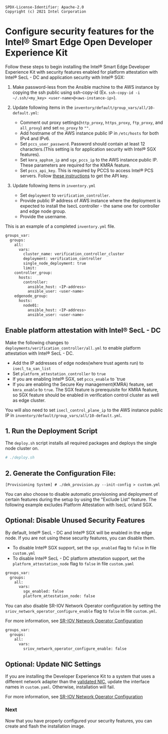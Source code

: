 ```text
SPDX-License-Identifier: Apache-2.0
Copyright (c) 2021 Intel Corporation
```

# Configure security features for the Intel® Smart Edge Open Developer Experience Kit

Follow these steps to begin installing the Intel® Smart Edge Developer Experience Kit with security features enabled for platform attestation with Intel® SecL - DC and application security with Intel® SGX:

1.  Make password-less from the Ansible machine to the AWS instance by copying the ssh public using ssh-copy-id (Ex. `ssh-copy-id -i ~/.ssh/<my_key> <user-name>@<aws-instance-ip>`).

2. Update following items in the  `inventory/default/group_vars/all/10-default.yml`:
    - Comment out proxy settings(`http_proxy`, `https_proxy`, `ftp_proxy`, and `all_proxy`) and set  `no_proxy` to `""`.
    - Add hostname of the AWS instance public IP in `/etc/hosts` for both IPv4 and IPv6.
    - Set `pccs_user_password`. Password should contain at least 12 characters.(This setting is for application security with Intel® SGX features).
    - Set `kmra_apphsm_ip` and `sgx_pccs_ip` to the AWS instance public IP. These parameters are required for the KMRA feature.
    - Set `pccs_api_key`. This is required by PCCS to access Intel® PCS servers. Follow [these instructions](/components/security/application-security-using-sgx.md#How-to-subscribe-to-Intel-PCS-Service) to get the API key.

3. Update following items in `inventory.yml`
    - Set `deployment` to `verification_controller`.
    - Provide public IP address of AWS instance where the deployment is expected to install the IsecL controller - the same one for controller and edge node group.
    - Provide the username.

This is an example of a completed `inventory.yml` file.

```Shell.bash
groups_var: 
  groups:
    all:
      vars:
        cluster_name: verification_controller_cluster        
        deployment: verification_controller
        single_node_deployment: true
        limit: 
    controller_group:
      hosts:
        controller:
          ansible_host: <IP-address>
          ansible_user: <user-name>
    edgenode_group:
      hosts:
        node01:
          ansible_host: <IP-address>
          ansible_user: <user-name>
```    
## Enable platform attestation with Intel® SecL - DC

Make the following changes to `deployments/verification_controller/all.yml` to enable platform attestation with Intel® SecL - DC.
  - Add the IP addresses of edge nodes(where trust agents run) to `isecl_ta_san_list`
  - Set `platform_attestation_controller` to `true`
  - If you are enabling Intel® SGX, set `pccs_enable` to `true
  - If you are enabling the Secure Key management(KMRA) feature, set `kmra_enable` to `true`. The SGX feature is prerequisite for KMRA feature, so SGX feature should be enabled in verification control cluster as well as edge cluster.

You will also need to set `isecl_control_plane_ip` to the AWS instance public IP in `inventory/default/group_vars/all/10-default.yml`.

## 1. Run the Deployment Script

The `deploy.sh` script installs all required packages and deploys the single node cluster on.

```Shell.bash
# ./deploy.sh
```

## 2. Generate the Configuration File: 

```
[Provisioning System] # ./dek_provision.py --init-config > custom.yml
```

You can also choose to disable automatic provisioning and deployment of certain features during the setup by using the "Exclude List" feature. The following example excludes Platform Attestation with IsecL or/and SGX. 

## Optional: Disable Unused Security Features

By default, Intel® SecL - DC and Intel® SGX will be enabled in the edge node. If you are not using these security features, you can disable them.
- To disable Intel® SGX support, set the `sgx_enabled` flag to `false` in file `custom.yml`
- To disable Intel® SecL - DC platform attestation support, set the `platform_attestation_node` flag to `false` in file `custom.yaml`

```Shell.bash
groups_var: 
  groups:
    all:
      vars:
        sgx_enabled: false
        platform_attestation_node: false 
```       

You can also disable SR-IOV Network Operator configuration by setting the `sriov_network_operator_configure_enable` flag to `false` in file `custom.yml`.

For more information, see [SR-IOV Network Operator Configuration](https://github.com/smart-edge-open/docs/blob/main/components/networking/sriov-network-operator.md#configuration)

```Shell.bash
groups_var: 
  groups:
    all:
      vars:
        sriov_network_operator_configure_enable: false
```

## Optional: Update NIC Settings

If you are installing the Developer Experience Kit to a system that uses a different network adapter than the [validated NIC](#target-system-requirements), update the interface names in `custom.yaml`. Otherwise, installation will fail. 

For more information, see [SR-IOV Network Operator Configuration](https://github.com/smart-edge-open/docs/blob/main/components/networking/sriov-network-operator.md#configuration)

### Next

Now that you have properly configured your security features, you can create and flash the installation image. 